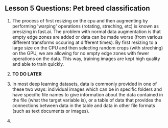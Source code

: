 ## Lesson 5 Questions: Pet breed classification

1. The process of first resizing on the cpu and then augmenting by performing 'warping' operations (rotating, streching, etc) is known as presizing in fast.ai. The problem with normal data augmentation is that empty edge zones are added or data can be made worse (from various different transforms occuring at different times). By first resizing to a large size on the CPU and then selecting random crops (with streching) on the GPU, we are allowing for no empty edge zones with fewer operations on the data. This way, training images are kept high quality and able to train quickly. 

2. **TO DO LATER**

3. In most deep learning datasets, data is commonly provided in one of these two ways: individual images which can be in specific folders and have specific file names to give information about the data contained in the file (what the target variable is), or a table of data that provides the connections between data in the table and data in other file formats (such as text documents or images). 

4. 